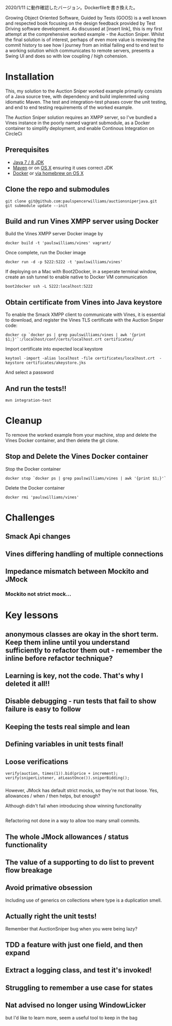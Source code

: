 2020/1/11 に動作確認したバージョン。Dockerfileを書き換えた。

Growing Object Oriented Software, Guided by Tests (GOOS) is a well known and respected book focusing on the design feedback provided by Test Driving software development. As discussed at [insert link], this is my first attempt at the comprehensive worked example - the Auction Sniper. Whilst the final solution is of interest, perhaps of even more value is reviewing the commit history to see how I journey from an initial failing end to end test to a working solution which communicates to remote servers, presents a Swing UI and does so with low coupling / high cohension.


# Installation

This, my solution to the Auction Sniper worked example primarily consists of a Java source tree, with dependency and build implemnted using idiomatic Maven. The test and integration-test phases cover the unit testing, and end to end testing requirements of the worked example.

The Auction Sniper solution requires an XMPP server, so I've bundled a Vines instance in the poorly named vagrant submodule, as a Docker container to simplify deployment, and enable Continous Integration on CircleCi


## Prerequisites

* [Java 7 / 8 JDK](http://www.oracle.com/technetwork/java/javase/downloads/jdk8-downloads-2133151.html)
* [Maven](http://maven.apache.org/download.cgi) or on [OS X](http://stackoverflow.com/questions/8826881/maven-install-on-mac-os-x) ensuring it uses correct JDK
* [Docker](https://www.docker.com) or [via homebrew on OS X](http://penandpants.com/2014/03/09/docker-via-homebrew/)

## Clone the repo and submodules
    git clone git@github.com:paulspencerwilliams/auctionsniperjava.git
    git submodule update --init

## Build and run Vines XMPP server using Docker
Build the Vines XMPP server Docker image by

    docker build -t 'paulswilliams/vines' vagrant/

Once complete, run the Docker image

    docker run -d -p 5222:5222 -t 'paulswilliams/vines'

If deploying on a Mac with Boot2Docker, in a seperate terminal window, create an ssh tunnel to enable native to Docker VM communication

    boot2docker ssh -L 5222:localhost:5222

## Obtain certificate from Vines into Java keystore

To enable the Smack XMPP client to communicate with Vines, it is essential to download, and register the Vines TLS certificate with the Auction Sniper code:

    docker cp `docker ps | grep paulswilliams/vines | awk '{print $1;}'`:/localhost/conf/certs/localhost.crt certificates/

Import certificate into expected local keystore

    keytool -import -alias localhost -file certificates/localhost.crt  -keystore certificates/akeystore.jks

And select a password

## And run the tests!!

    mvn integration-test

# Cleanup

To remove the worked example from your machine, stop and delete the Vines Docker container, and then delete the git clone.

## Stop and Delete the Vines Docker container

Stop the Docker container

    docker stop `docker ps | grep paulswilliams/vines | awk '{print $1;}'`

Delete the Docker container

    docker rmi 'paulswilliams/vines'

# Challenges

## Smack Api changes

## Vines differing handling of multiple connections

## Impedance mismatch between Mockito and JMock
### Mockito not strict mock...

# Key lessons

## anonymous classes are okay in the short term. Keep them inline until you understand sufficiently to refactor them out - remember the inline before refactor technique?

## Learning is key, not the code. That's why I deleted it all!!

## Disable debugging - run tests that fail to show failure is easy to follow

## Keeping the tests real simple and lean

## Defining variables in unit tests final!

## Loose verifications

    verify(auction, times(1)).bid(price + increment);
    verify(sniperListener, atLeastOnce()).sniperBidding();

###
However, JMock has default strict mocks, so they're not that loose. Yes, allowances / when / then helps, but enough?

Although didn't fail when introducing show winning functionality

##
Refactoring not done in a way to allow too many small commits.

## The whole JMock allowances / status functionality

## The value of a supporting to do list to prevent flow breakage

## Avoid primative obsession

Including use of generics on collections where type is a duplication smell.

## Actually right the unit tests!

Remember that AuctionSniper bug when you were being lazy?


## TDD a feature with just one field, and then expand

## Extract a logging class, and test it's invoked!

## Struggling to remember a use case for states

## Nat advised no longer using WindowLicker

but I'd like to learn more, seem a useful tool to keep in the bag
